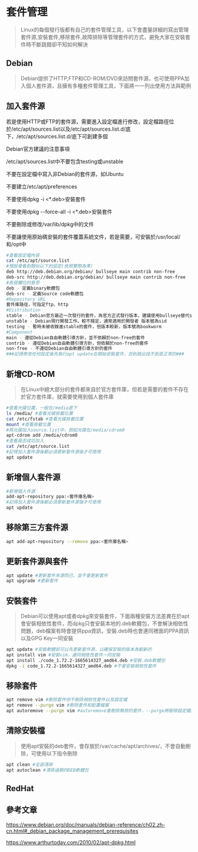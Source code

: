 # 套件管理 #

>Linux的每個發行版都有自己的套件管理工具，以下會盡量詳細的寫出管理套件源,安裝套件,移除套件,故障排除等管理套件的方式，避免大家在安裝套件時不斷跳錯卻不知如何解決

## Debian ## 
    
>Debian提供了HTTP,FTP和CD-ROM/DVD來訪問套件源，也可使用PPA加入個人套件源，且擁有多種套件管理工具，下面將一一列出使用方法與範例

## 加入套件源 ##

若是使用HTTP或FTP的套件源，需要進入設定檔進行修改，設定檔路徑位於/etc/apt/sources.list以及/etc/apt/sources.list.d/底下，/etc/apt/sources.list.d/底下可創建多個

Debian官方建議的注意事項

/etc/apt/sources.list中不要包含testing或unstable 

不要在設定檔中寫入非Debian的套件源，如Ubuntu

不要建立/etc/apt/preferences

不要使用dpkg -i <*.deb>安裝套件

不要使用dpkg --force-all -i <*.deb>安裝套件

不要刪除或修改/var/lib/dpkg中的文件

不要讓使用原始碼安裝的套件覆蓋系統文件，若是需要，可安裝於/usr/local/和/opt中

```bash
#查看設定檔內容
cat /etc/apt/source.list 
#預設會看到類似以下的設定(依照實際為準)
deb http://deb.debian.org/debian/ bullseye main contrib non-free
deb-src http://deb.debian.org/debian/ bullseye main contrib non-free
#各個欄位的意思
deb - 定義binary軟體包
deb-src - 定義Source code軟體包
#Repository URL
套件庫路徑，可指定ftp、http
#Distribution
stable - Debian官方最近一次發行的套件，為官方正式發行版本，建議使用bullseye替代stable，避免下個版本釋出時出現錯誤
unstable - Debian現行開發工作，較不穩定，通常適用於開發者 版本號為sid
testing - 暫時未被收錄進stable的套件，但版本較新，版本號為bookworm
#Component
main - 遵從Debian自由軟體引導方針，並不依賴於non-free的套件
contrib - 遵從Debian自由軟體引導方針，但依賴於non-free的套件
non-free - 不遵從Debian自由軟體引導方針的套件
###記得修改任何設定後先執行apt update在開始安裝套件，否則跳出找不到是正常的###
```



## 新增CD-ROM ##

>在Linux中絕大部分的套件都來自於官方套件庫，但若是需要的套件不存在於官方套件庫，就需要使用到個人套件庫
```bash
#查看光碟位置，一般在/media底下
ls /media/ #查看光碟掛載位置
cat /etc/fstab #查看光碟掛載位置
mount #查看掛載位置
#將光碟加入source.list中，假如光碟在/media/cdrom0
apt-cdrom add /media/cdrom0
#查看是否成功加入
cat /etc/apt/source.list
#記得加入套件源後都必須更新套件源後才可使用
apt update 
```

## 新增個人套件源 ##

```bash
#新增個人件源
add-apt-repository ppa:<套件庫名稱>
#記得加入套件源後都必須更新套件源後才可使用
apt update  
```

## 移除第三方套件源 ##

```bash
apt add-apt-repository --remove ppa:<套件庫名稱>
```

## 更新套件源與套件 ##

```bash
apt update #更新套件來源而已，並不會更新套件
apt upgrade #更新套件
```

## 安裝套件 ##

>Debian可以使用apt或者dpkg來安裝套件，下面兩種安裝方法差異在於apt會安裝相依性套件，而dpkg只會安裝本地的.deb軟體包，不會解決相依性問題，deb檔案有時會提供ppa資訊，安裝.deb時也會連同裡面的PPA資訊以及GPG Key一同安裝

```bash
apt update #安裝軟體前可以先更新套件源，以確保安裝的版本為較新的
apt install vim #安裝vim，連同相依性套件一同安裝
apt install ./code_1.72.2-1665614327_amd64.deb #安裝.deb軟體包
dpkg -i code_1.72.2-1665614327_amd64.deb #不會安裝相依性套件
```

## 移除套件 ##

```bash
apt remove vim #刪除套件但不刪除相依性套件以及設定檔
apt remove --purge vim #刪除套件和配置檔案
apt autoremove --purge vim #autoremove會刪除無用的套件，--purge將刪除設定檔，不過此指令須小心使用，可能不小心將系統重要套件給刪除
```

## 清除安裝檔 ##

>使用apt安裝的deb套件，會存放於/var/cache/apt/archives/，不會自動刪除，可使用以下指令刪除

```bash
apt clean #全部清除
apt autoclean #清除過期的DEB軟體包
```

## RedHat ##

## 參考文章 ##

https://www.debian.org/doc/manuals/debian-reference/ch02.zh-cn.html#_debian_package_management_prerequisites

https://www.arthurtoday.com/2010/02/apt-dpkg.html
